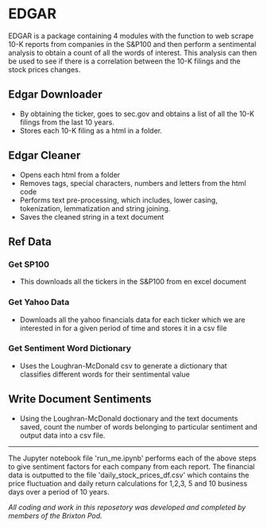 # EDGAR
EDGAR is a package containing 4 modules with the function to web scrape 10-K reports from companies in the S&P100 and then perform a sentimental analysis to obtain a count of all the words of interest. This analysis can then be used to see if there is a correlation between the 10-K filings and the stock prices changes.

## Edgar Downloader

- By obtaining the ticker, goes to sec.gov and obtains a list of all the 10-K filings from the last 10 years. 
- Stores each 10-K filing as a html in a folder.

## Edgar Cleaner

- Opens each html from a folder
- Removes tags, special characters, numbers and letters from the html code
- Performs text pre-processing, which includes, lower casing, tokenization, lemmatization and string joining.
- Saves the cleaned string in a text document

## Ref Data

### Get SP100
- This downloads all the tickers in the S&P100 from en excel document

### Get Yahoo Data
- Downloads all the yahoo financials data for each ticker which we are interested in for a given period of time and stores it in a csv file

### Get Sentiment Word Dictionary
- Uses the Loughran-McDonald csv to generate a dictionary that classifies different words for their sentimental value

## Write Document Sentiments
- Using the Loughran-McDonald doctionary and the text documents saved, count the number of words belonging to particular sentiment and output data into a csv file.

---
The Jupyter notebook file 'run_me.ipynb' performs each of the above steps to give sentiment factors for each company from each report. The financial data is outputted to the file 'daily_stock_prices_df.csv' which contains the price fluctuation and daily return calculations for 1,2,3, 5 and 10 business days over a period of 10 years.

*All coding and work in this reposetory was developed and completed by members of the Brixton Pod.*
